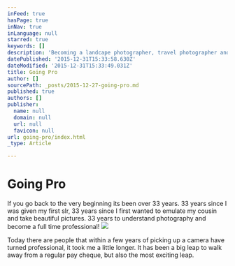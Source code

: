 ```yaml
---
inFeed: true
hasPage: true
inNav: true
inLanguage: null
starred: true
keywords: []
description: 'Becoming a landcape photographer, travel photographer and family photographer'
datePublished: '2015-12-31T15:33:58.630Z'
dateModified: '2015-12-31T15:33:49.031Z'
title: Going Pro
author: []
sourcePath: _posts/2015-12-27-going-pro.md
published: true
authors: []
publisher:
  name: null
  domain: null
  url: null
  favicon: null
url: going-pro/index.html
_type: Article

---
```

# Going Pro

If you go back to the very beginning its been over 33 years. 33 years since I was given my first slr, 33 years since I first wanted to emulate my cousin and take beautiful pictures. 33 years to understand photography and become a full time professional!
![](https://s3-us-west-2.amazonaws.com/the-grid-img/p/243b56c24548f5cdb9ab1e6c6335ba2affedc3fb.jpg)

Today there are people that within a few years of picking up a camera have turned professional, it took me a little longer. It has been a big leap to walk away from a regular pay cheque, but also the most exciting leap.